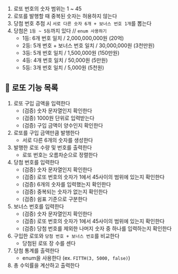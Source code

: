 1. 로또 번호의 숫자 범위는 1 ~ 45
2. 로또를 발행할 때 중복된 숫자는 허용하지 않는다
3. 당첨 번호 추첨 시 `서로 다른 숫자 6개 + 보너스 번호 1개`를 뽑는다
4. 당첨은 `1등 ~ 5등`까지 있다 // `enum 사용하기`
    - 1등: 6개 번호 일치 / 2,000,000,000원 (20억)
    - 2등: 5개 번호 + 보너스 번호 일치 / 30,000,000원 (3천만원)
    - 3등: 5개 번호 일치 / 1,500,000원 (150만원)
    - 4등: 4개 번호 일치 / 50,000원 (5만원)
    - 5등: 3개 번호 일치 / 5,000원 (5천원)

## 🎰 로또 기능 목록

1. 로또 구입 금액을 입력한다
    - (검증) 숫자 문자열인지 확인한다
    - (검증) 1000원 단위로 입력받는다
    - (검증) 구입 금액이 양수인지 확인한다
2. 로또를 구입 금액만큼 발행한다
    - 서로 다른 6개의 숫자를 생성한다
3. 발행한 로또 수량 및 번호를 출력한다
    - 로또 번호는 오름차순으로 정렬한다
4. 당첨 번호를 입력한다
    - (검증) 숫자 문자열인지 확인한다
    - (검증) 로또 번호의 숫자가 1에서 45사이의 범위에 있는지 확인한다
    - (검증) 6개의 숫자를 입력했는지 확인한다
    - (검증) 중복되는 숫자가 없는지 확인한다
    - (검증) 쉼표 기준으로 구분한다
5. 보너스 번호를 입력한다
    - (검증) 숫자 문자열인지 확인한다
    - (검증) 로또 번호의 숫자가 1에서 45사이의 범위에 있는지 확인한다
    - (검증) 당첨 번호를 제외한 나머지 숫자 중 하나를 입력하는지 확인한다
6. 구입한 로또와 `당첨 번호 + 보너스 번호`를 비교한다
    - 당첨된 로또 장 수를 센다
7. 당첨 통계를 출력한다
    - enum을 사용한다 (ex. `FITTH(3, 5000, false)`)
8. 총 수익률을 계산하고 출력한다
